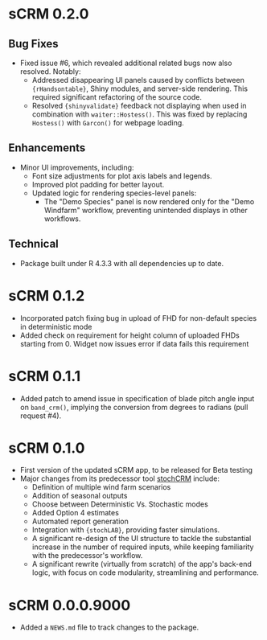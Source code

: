 # sCRM 0.2.0

## Bug Fixes

- Fixed issue #6, which revealed additional related bugs now also resolved. Notably:
  - Addressed disappearing UI panels caused by conflicts between `{rHandsontable}`, 
  Shiny modules, and server-side rendering. This required significant refactoring 
  of the source code.
  - Resolved `{shinyvalidate}` feedback not displaying when used in combination 
  with `waiter::Hostess()`. This was fixed by replacing `Hostess()` with `Garcon()`
  for webpage loading.

## Enhancements

- Minor UI improvements, including:
  - Font size adjustments for plot axis labels and legends.
  - Improved plot padding for better layout.
  - Updated logic for rendering species-level panels:
    - The "Demo Species" panel is now rendered only for the "Demo Windfarm" 
    workflow, preventing unintended displays in other workflows.

## Technical
- Package built under R 4.3.3 with all dependencies up to date.
    



# sCRM 0.1.2
- Incorporated patch fixing bug in upload of FHD for non-default species in deterministic mode
- Added check on requirement for height column of uploaded FHDs starting from 0. Widget now issues error if data fails this requirement

# sCRM 0.1.1
- Added patch to amend issue in specification of blade pitch angle input on 
`band_crm()`, implying the conversion from degrees to radians (pull request #4).

# sCRM 0.1.0
- First version of the updated sCRM app, to be released for Beta testing
- Major changes from its predecessor tool [stochCRM](https://github.com/dmpstats/stochCRM) include:
  - Definition of multiple wind farm scenarios
  - Addition of seasonal outputs
  - Choose between Deterministic Vs. Stochastic modes
  - Added Option 4 estimates
  - Automated report generation
  - Integration with `{stochLAB}`, providing faster simulations.
  - A significant re-design of the UI structure to tackle the substantial
  increase in the number of required inputs, while keeping familiarity with the
  predecessor's workflow.
  - A significant rewrite (virtually from scratch) of the app's back-end logic,
  with focus on code modularity, streamlining and performance.

# sCRM 0.0.0.9000

* Added a `NEWS.md` file to track changes to the package.
